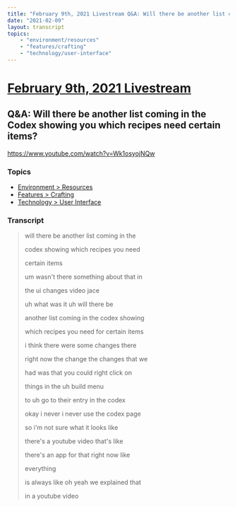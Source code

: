 ```yaml
---
title: "February 9th, 2021 Livestream Q&A: Will there be another list coming in the Codex showing you which recipes need certain items?"
date: "2021-02-09"
layout: transcript
topics:
    - "environment/resources"
    - "features/crafting"
    - "technology/user-interface"
---
```

# [February 9th, 2021 Livestream](../2021-02-09.md)
## Q&A: Will there be another list coming in the Codex showing you which recipes need certain items?
https://www.youtube.com/watch?v=Wk1osyojNQw

### Topics
* [Environment > Resources](../topics/environment/resources.md)
* [Features > Crafting](../topics/features/crafting.md)
* [Technology > User Interface](../topics/technology/user-interface.md)

### Transcript

> will there be another list coming in the
> 
> codex showing which recipes you need
> 
> certain items
> 
> um wasn't there something about that in
> 
> the ui changes video jace
> 
> uh what was it uh will there be
> 
> another list coming in the codex showing
> 
> which recipes you need for certain items
> 
> i think there were some changes there
> 
> right now the change the changes that we
> 
> had was that you could right click on
> 
> things in the uh build menu
> 
> to uh go to their entry in the codex
> 
> okay i never i never use the codex page
> 
> so i'm not sure what it looks like
> 
> there's a youtube video that's like
> 
> there's an app for that right now like
> 
> everything
> 
> is always like oh yeah we explained that
> 
> in a youtube video
> 
